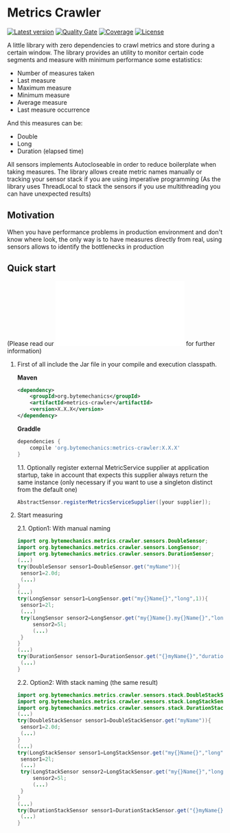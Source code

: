 # Metrics Crawler
[![Latest version](https://maven-badges.herokuapp.com/maven-central/org.bytemechanics/metrics-crawler/badge.svg)](https://maven-badges.herokuapp.com/maven-central/org.bytemechanics/metrics-crawler/badge.svg)
[![Quality Gate](https://sonarcloud.io/api/project_badges/measure?project=org.bytemechanics%3Ametrics-crawler&metric=alert_status)](https://sonarcloud.io/dashboard/index/org.bytemechanics%3Ametrics-crawler)
[![Coverage](https://sonarcloud.io/api/project_badges/measure?project=org.bytemechanics%3Ametrics-crawler&metric=coverage)](https://sonarcloud.io/dashboard/index/org.bytemechanics%3Ametrics-crawler)
[![License](https://img.shields.io/badge/License-Apache%202.0-blue.svg)](https://opensource.org/licenses/Apache-2.0)

A little library with zero dependencies to crawl metrics and store during a certain window. The library provides an utility to monitor certain code segments and measure with minimum performance some
estatistics:
* Number of measures taken
* Last measure
* Maximum measure
* Minimum measure
* Average measure
* Last measure occurrence

And this measures can be:
* Double
* Long
* Duration (elapsed time)

All sensors implements Autocloseable in order to reduce boilerplate when taking measures.
The library allows create metric names manually or tracking your sensor stack if you are using imperative programming (As the library uses ThreadLocal to stack the sensors if you use multithreading you can have unexpected results)

## Motivation
When you have performance problems in production environment and don't know where look, the only way is to have measures directly from real, using sensors allows to identify the bottlenecks in production

## Quick start
(Please read our [![Javadoc](javadoc/index.html)](javadoc/index.html) for further information)
1. First of all include the Jar file in your compile and execution classpath.
   
   **Maven**
   ```xml
   <dependency>
	   <groupId>org.bytemechanics</groupId>
	   <artifactId>metrics-crawler</artifactId>
	   <version>X.X.X</version>
   </dependency>
   ```
   **Graddle**
   ```groovy
   dependencies {
       compile 'org.bytemechanics:metrics-crawler:X.X.X'
   }
   ```
   1.1. Optionally register external MetricService supplier at application startup, take in account that expects this supplier always return the same instance (only necessary if you want to use a singleton distinct from the default one)
   ```Java
   AbstractSensor.registerMetricsServiceSupplier([your supplier]);
   ```
2. Start measuring 

   2.1. Option1: With manual naming

   ```java
   import org.bytemechanics.metrics.crawler.sensors.DoubleSensor;
   import org.bytemechanics.metrics.crawler.sensors.LongSensor;
   import org.bytemechanics.metrics.crawler.sensors.DurationSensor;
   (...)
   try(DoubleSensor sensor1=DoubleSensor.get("myName")){
   	sensor1=2.0d;
   	(...)
   }
   (...)
   try(LongSensor sensor1=LongSensor.get("my{}Name{}","long",1)){
   	sensor1=2l;
   	(...)
   	try(LongSensor sensor2=LongSensor.get("my{}Name{}.my{}Name{}","long",1,"long",2)){
   		sensor2=5l;
   		(...)
   	}
   }
   (...)
   try(DurationSensor sensor1=DurationSensor.get("{}myName{}","duration","sensor")){
   	(...)
   }
   ```
   2.2. Option2: With stack naming (the same result)

   ```java
   import org.bytemechanics.metrics.crawler.sensors.stack.DoubleStackSensor;
   import org.bytemechanics.metrics.crawler.sensors.stack.LongStackSensor;
   import org.bytemechanics.metrics.crawler.sensors.stack.DurationStackSensor;
   (...)
   try(DoubleStackSensor sensor1=DoubleStackSensor.get("myName")){
   	sensor1=2.0d;
   	(...)
   }
   (...)
   try(LongStackSensor sensor1=LongStackSensor.get("my{}Name{}","long",1)){
   	sensor1=2l;
   	(...)
   	try(LongStackSensor sensor2=LongStackSensor.get("my{}Name{}","long",2)){
   		sensor2=5l;
   		(...)
   	}
   }
   (...)
   try(DurationStackSensor sensor1=DurationStackSensor.get("{}myName{}","duration","sensor")){
   	(...)
   }
   ```



